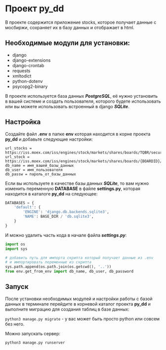 # Проект py_dd

В проекте содержится приложение stocks, которое получает
данные с мосбиржи, сохраняет их в базу данных и отображает в html.

## Необходимые модули для установки:

* django
* django-extensions
* django-crontab
* requests
* xmltodict
* python-dotenv
* psycopg2-binary

В проекте используется база данных ***PostgreSQL***, её нужно установить
в вашей системе и создать пользователя, которого будете использовать или вы можете использовать встроенный в django ***SQLite***.

## Настройка

Создайте файл **.env** в папке **env** которая находится в корне проекта
**py_dd** и добавьте следующие настройки:

```
url_stocks = https://iss.moex.com/iss/engines/stock/markets/shares/boards/TQBR/securities.xml
url_stock = https://iss.moex.com/iss/engines/stock/markets/shares/boards/{BOARDID}/securities/{TICKER}.xml
db_name = имя_вашей_базы_данных
db_user = имя_пользователя
db_passw = пароль_от_базы_данных
```

Если вы используете в качестве базы данных ***SQLite***, то вам
нужно изменить переменную **DATABASE** в файле **settings.py**, 
которая находится в каталоге **py_dd** на следующее:

```python
DATABASES = {
    'default': {
        'ENGINE': 'django.db.backends.sqlite3',
        'NAME': BASE_DIR / 'db.sqlite3',
    }
}
```

И можно удалить часть кода в начале файла ***settings.py***:

```python
import os
import sys

# добавить путь для импорта скрипта который получает данные из .env
# и импортировать переменные из скрипта
sys.path.append(os.path.join(os.getcwd(), '..'))
from env.get_from_env import db_name, db_user, db_password
```

## Запуск

После установки необходимых модулей и настройки работы с базой данных
в терминале перейдите в корневой каталог проекта **py_dd** и выполните миграцию
для создания таблиц в базе данных:

`python3 manage.py migrate` - у вас может быть просто python или совсем без него.

Можно запускать сервер:

`python3 manage.py runserver`

